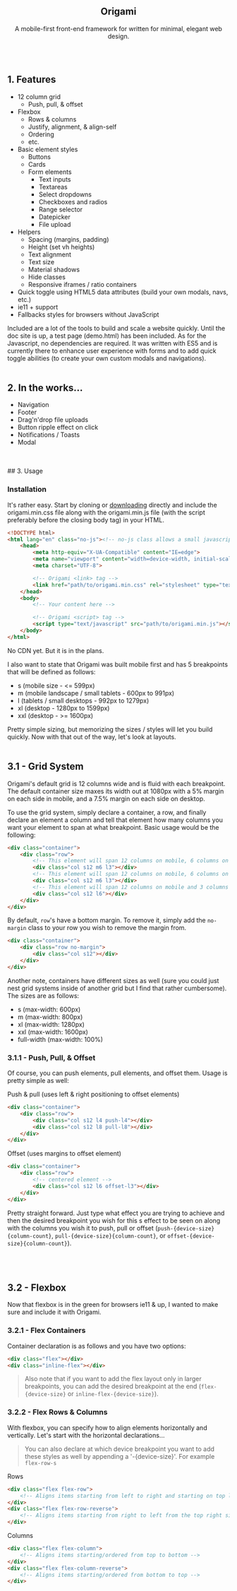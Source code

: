<p align="center">
    <h2 align="center">Origami</h2>
</p>
<p align="center">
    A mobile-first front-end framework for written for minimal, elegant web design.
</p>
<br/>
<br/>

## 1. Features

- 12 column grid
    - Push, pull, & offset
- Flexbox
    - Rows & columns
    - Justify, alignment, & align-self
    - Ordering
    - etc.
- Basic element styles
    - Buttons
    - Cards
    - Form elements
        - Text inputs
        - Textareas
        - Select dropdowns
        - Checkboxes and radios
        - Range selector
        - Datepicker
        - File upload
- Helpers
    - Spacing (margins, padding)
    - Height (set vh heights)
    - Text alignment
    - Text size
    - Material shadows
    - Hide classes
    - Responsive iframes / ratio containers
- Quick toggle using HTML5 data attributes (build your own modals, navs, etc.)
- ie11 + support
- Fallbacks styles for browsers without JavaScript

Included are a lot of the tools to build and scale a website quickly. Until the doc site is up, a test page (demo.html) has been included. As for the Javascript, no dependencies are required. It was written with ES5 and is currently there to enhance user experience with forms and to add quick toggle abilities (to create your own custom modals and navigations).
<br/>
<br/>
## 2. In the works...

- Navigation
- Footer
- Drag'n'drop file uploads
- Button ripple effect on click
- Notifications / Toasts
- Modal
<br/>
<br/>
## 3. Usage

### Installation
It's rather easy. Start by cloning or [downloading](https://github.com/benjamin-farnham/origami/archive/master.zip) directly and include the origami.min.css file along with the origami.min.js file (with the script preferably before the closing body tag) in your HTML.

```html
<!DOCTYPE html>
<html lang="en" class="no-js"><!-- no-js class allows a small javascript check -->
    <head>
        <meta http-equiv="X-UA-Compatible" content="IE=edge">
        <meta name="viewport" content="width=device-width, initial-scale=1.0">
        <meta charset="UTF-8">

        <!-- Origami <link> tag -->
        <link href="path/to/origami.min.css" rel="stylesheet" type="text/css">
    </head>
    <body>
        <!-- Your content here -->

        <!-- Origami <script> tag -->
        <script type="text/javascript" src="path/to/origami.min.js"></script>
    </body>
</html>
```

No CDN yet. But it is in the plans.

I also want to state that Origami was built mobile first and has 5 breakpoints that will be defined as follows:

- s (mobile size - <= 599px)
- m (mobile landscape / small tablets - 600px to 991px)
- l (tablets / small desktops - 992px to 1279px)
- xl (desktop - 1280px to 1599px)
- xxl (desktop - >= 1600px)

Pretty simple sizing, but memorizing the sizes / styles will let you build quickly. Now with that out of the way, let's look at layouts.
<br/>
<br/>
## 3.1 - Grid System

Origami's default grid is 12 columns wide and is fluid with each breakpoint. The default container size maxes its width out at 1080px with a 5% margin on each side in mobile, and a 7.5% margin on each side on desktop.

To use the grid system, simply declare a container, a row, and finally declare an element a column and tell that element how many columns you want your element to span at what breakpoint. Basic usage would be the following:

```html
<div class="container">
    <div class="row">
        <!-- This element will span 12 columns on mobile, 6 columns on mobile landscape / small tablets, and 3 columns on desktop -->
        <div class="col s12 m6 l3"></div>
        <!-- This element will span 12 columns on mobile, 6 columns on mobile landscape / small tablets, and 3 columns on desktop -->
        <div class="col s12 m6 l3"></div>
        <!-- This element will span 12 columns on mobile and 3 columns on desktop -->
        <div class="col s12 l6"></div>
    </div>
</div>
```

By default, `row`'s have a bottom margin. To remove it, simply add the `no-margin` class to your row you wish to remove the margin from.

```html
<div class="container">
    <div class="row no-margin">
        <div class="col s12"></div>
    </div>
</div>
```

Another note, containers have different sizes as well (sure you could just nest grid systems inside of another grid but I find that rather cumbersome). The sizes are as follows:

- s (max-width: 600px)
- m (max-width: 800px)
- xl (max-width: 1280px)
- xxl (max-width: 1600px)
- full-width (max-width: 100%)

### 3.1.1 - Push, Pull, & Offset

Of course, you can push elements, pull elements, and offset them. Usage is pretty simple as well:

Push & pull (uses left & right positioning to offset elements)
```html
<div class="container">
    <div class="row">
        <div class="col s12 l4 push-l4"></div>
        <div class="col s12 l8 pull-l8"></div>
    </div>
</div>
```

Offset (uses margins to offset element)
```html
<div class="container">
    <div class="row">
        <!-- centered element -->
        <div class="col s12 l6 offset-l3"></div>
    </div>
</div>
```

Pretty straight forward. Just type what effect you are trying to achieve and then the desired breakpoint you wish for this s effect to be seen on along with the columns you wish it to push, pull or offset (`push-{device-size}{column-count}`, `pull-{device-size}{column-count}`, or `offset-{device-size}{column-count}`).
<br/>
<br/><br/>
<br/>
## 3.2 - Flexbox

Now that flexbox is in the green for browsers ie11 & up, I wanted to make sure and include it with Origami.

### 3.2.1 - Flex Containers

Container declaration is as follows and you have two options:

```html
<div class="flex"></div>
<div class="inline-flex"></div>
```

> Also note that if you want to add the flex layout only in larger breakpoints, you can add the desired breakpoint at the end (`flex-{device-size}` or `inline-flex-{device-size}`).

### 3.2.2 - Flex Rows & Columns

With flexbox, you can specify how to align elements horizontally and vertically. Let's start with the horizontal declarations...

> You can also declare at which device breakpoint you want to add these styles as well by appending a '-{device-size}'. For example `flex-row-s`

Rows
```html
<div class="flex flex-row">
    <!-- Aligns items starting from left to right and starting on top left (normal) -->
</div>
<div class="flex flex-row-reverse">
    <!-- Aligns items starting from right to left from the top right side -->
</div>
```

Columns
```html
<div class="flex flex-column">
    <!-- Aligns items starting/ordered from top to bottom -->
</div>
<div class="flex flex-column-reverse">
    <!-- Aligns items starting/ordered from bottom to top -->
</div>
```
